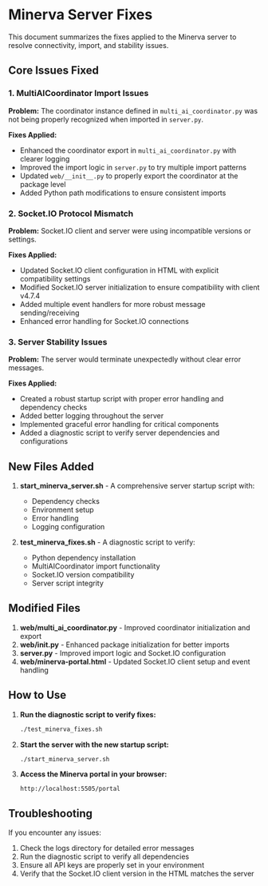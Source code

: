 # Minerva Server Fixes

This document summarizes the fixes applied to the Minerva server to resolve connectivity, import, and stability issues.

## Core Issues Fixed

### 1. MultiAICoordinator Import Issues

**Problem:** The coordinator instance defined in `multi_ai_coordinator.py` was not being properly recognized when imported in `server.py`.

**Fixes Applied:**
- Enhanced the coordinator export in `multi_ai_coordinator.py` with clearer logging
- Improved the import logic in `server.py` to try multiple import patterns
- Updated `web/__init__.py` to properly export the coordinator at the package level
- Added Python path modifications to ensure consistent imports

### 2. Socket.IO Protocol Mismatch

**Problem:** Socket.IO client and server were using incompatible versions or settings.

**Fixes Applied:**
- Updated Socket.IO client configuration in HTML with explicit compatibility settings
- Modified Socket.IO server initialization to ensure compatibility with client v4.7.4
- Added multiple event handlers for more robust message sending/receiving
- Enhanced error handling for Socket.IO connections

### 3. Server Stability Issues

**Problem:** The server would terminate unexpectedly without clear error messages.

**Fixes Applied:**
- Created a robust startup script with proper error handling and dependency checks
- Added better logging throughout the server
- Implemented graceful error handling for critical components
- Added a diagnostic script to verify server dependencies and configurations

## New Files Added

1. **start_minerva_server.sh** - A comprehensive server startup script with:
   - Dependency checks
   - Environment setup
   - Error handling
   - Logging configuration

2. **test_minerva_fixes.sh** - A diagnostic script to verify:
   - Python dependency installation
   - MultiAICoordinator import functionality
   - Socket.IO version compatibility
   - Server script integrity

## Modified Files

1. **web/multi_ai_coordinator.py** - Improved coordinator initialization and export
2. **web/__init__.py** - Enhanced package initialization for better imports
3. **server.py** - Improved import logic and Socket.IO configuration
4. **web/minerva-portal.html** - Updated Socket.IO client setup and event handling

## How to Use

1. **Run the diagnostic script to verify fixes:**
   ```bash
   ./test_minerva_fixes.sh
   ```

2. **Start the server with the new startup script:**
   ```bash
   ./start_minerva_server.sh
   ```

3. **Access the Minerva portal in your browser:**
   ```
   http://localhost:5505/portal
   ```

## Troubleshooting

If you encounter any issues:

1. Check the logs directory for detailed error messages
2. Run the diagnostic script to verify all dependencies
3. Ensure all API keys are properly set in your environment
4. Verify that the Socket.IO client version in the HTML matches the server 
